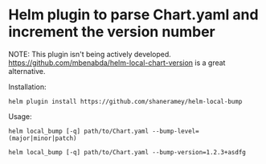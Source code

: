 # Helm plugin to parse Chart.yaml and increment the version number

NOTE: This plugin isn't being actively developed. https://github.com/mbenabda/helm-local-chart-version is a great alternative.

Installation:
```
helm plugin install https://github.com/shaneramey/helm-local-bump
```

Usage:
```
helm local_bump [-q] path/to/Chart.yaml --bump-level=(major|minor|patch)

helm local_bump [-q] path/to/Chart.yaml --bump-version=1.2.3+asdfg
```
